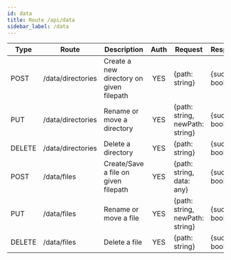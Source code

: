```yaml
---
id: data
title: Route /api/data
sidebar_label: /data
---
```


| Type | Route               | Description                              | Auth| Request                         | Response           |
| ---- | ------------------- |----------------------------------------- |:---:| --------------------------------| ------------------ |
| POST   | /data/directories | Create a new directory on given filepath | YES | {path: string}                  | {success: boolean} |
| PUT    | /data/directories | Rename or move a directory               | YES | {path: string, newPath: string} | {success: boolean} |
| DELETE | /data/directories | Delete a directory                       | YES | {path: string}                  | {success: boolean} |
| POST   | /data/files       | Create/Save a file on given filepath     | YES | {path: string, data: any}       | {success: boolean} |
| PUT    | /data/files       | Rename or move a file                    | YES | {path: string, newPath: string} | {success: boolean} |
| DELETE | /data/files       | Delete a file                            | YES | {path: string}                  | {success: boolean} |